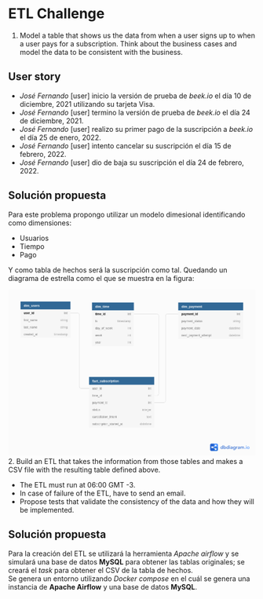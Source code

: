 # ETL Challenge
1. Model a table that shows us the data from when a user signs up to when a user pays for a subscription. Think about the business cases and model the data to be consistent with the business.
## User story
* *José Fernando* [user] inicio la versión de prueba de *beek.io* el día 10 de diciembre, 2021 utilizando su tarjeta Visa.  
* *José Fernando* [user] termino la versión de prueba de *beek.io* el día 24 de diciembre, 2021.
* *José Fernando* [user] realizo su primer pago de la suscripción a *beek.io* el día 25 de enero, 2022.
* *José Fernando* [user] intento cancelar su suscripción el día 15 de febrero, 2022.
* *José Fernando* [user] dio de baja su suscripción el día 24 de febrero, 2022.
## Solución propuesta
Para este problema propongo utilizar un modelo dimesional identificando como dimensiones:
* Usuarios
* Tiempo
* Pago   

Y como tabla de hechos será la suscripción como tal. Quedando un diagrama de estrella como el que se muestra en la figura:

![Beek Star Schema](Beek_test.png)
2. Build an ETL that takes the information from those tables and makes a CSV file with the resulting table defined above.
* The ETL must run at 06:00 GMT -3.
* In case of failure of the ETL, have to send an email.
* Propose tests that validate the consistency of the data and how they will be implemented.

## Solución propuesta
Para la creación del ETL se utilizará la herramienta *Apache airflow* y se simulará una base de datos **MySQL** para obtener las tablas originales; se creará el *task* para obtener el CSV de la tabla de hechos.  
Se genera un entorno utilizando *Docker compose* en el cuál se genera una instancia de **Apache Airflow** y una base de datos **MySQL**.